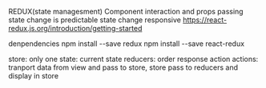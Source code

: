 REDUX(state managesment)
Component interaction and props passing
state change is predictable
state change responsive
https://react-redux.js.org/introduction/getting-started

denpendencies
npm install --save redux
npm install --save react-redux

store: only one
state: current state
reducers: order response action
actions: tranport data from view and pass to store, store pass to reducers and display in store